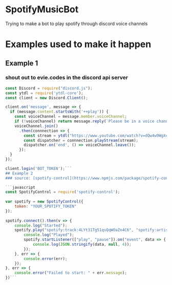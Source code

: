 # SpotifyMusicBot
Trying to make a bot to play spotify through discord voice channels

# Examples used to make it happen

## Example 1 
### shout out to evie.codes in the discord api server

```javascript
const Discord = require("discord.js");
const ytdl = require('ytdl-core');
const client = new Discord.Client();

client.on('message', message => {
  if (message.content.startsWith('++play')) {
    const voiceChannel = message.member.voiceChannel;
    if (!voiceChannel) return message.reply(`Please be in a voice channel first!`);
    voiceChannel.join()
      .then(connnection => {
        const stream = ytdl("https://www.youtube.com/watch?v=dQw4w9WgXcQ", { filter: 'audioonly' });
        const dispatcher = connnection.playStream(stream);
        dispatcher.on('end', () => voiceChannel.leave());
      });
  }
});

client.login('BOT_TOKEN');```
## Example 2
### source: [spotify-control](https://www.npmjs.com/package/spotify-control)

```javascript
const SpotifyControl = require('spotify-control');
 
var spotify = new SpotifyControl({
    token: "YOUR_SPOTIFY_TOKEN"
});
 
spotify.connect().then(v => {
    console.log("Started");
    spotify.play("spotify:track:4LYt31Tg51qsQqWOaZn4C6", "spotify:artist:5byg90wTxATnhB6kK253DF").then(v => {
        console.log("Played");
        spotify.startListener(["play", "pause"]).on("event", data => {
            console.log(JSON.stringify(data, null, 4));
        });
    }, err => {
        console.error(err);
    });
}, err => {
    console.error("Failed to start: " + err.message);
})```
